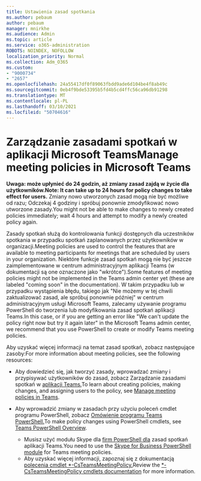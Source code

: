 ```yaml
---
title: Ustawienia zasad spotkania
ms.author: pebaum
author: pebaum
manager: mnirkhe
ms.audience: Admin
ms.topic: article
ms.service: o365-administration
ROBOTS: NOINDEX, NOFOLLOW
localization_priority: Normal
ms.collection: Adm_O365
ms.custom:
- "9000734"
- "2657"
ms.openlocfilehash: 24a55417df0f89063fbdd9ade6d104be4f8ab49c
ms.sourcegitcommit: 0eb4f9bde53395b5fd4b5cd4ffc56ca96db91298
ms.translationtype: MT
ms.contentlocale: pl-PL
ms.lasthandoff: 03/10/2021
ms.locfileid: "50704616"
---
```

# <a name="manage-meeting-policies-in-microsoft-teams"></a><span data-ttu-id="2436a-102">Zarządzanie zasadami spotkań w aplikacji Microsoft Teams</span><span class="sxs-lookup"><span data-stu-id="2436a-102">Manage meeting policies in Microsoft Teams</span></span>

<span data-ttu-id="2436a-103">**Uwaga: może upłynieć do 24 godzin, aż zmiany zasad zajdą w życie dla użytkowników.**</span><span class="sxs-lookup"><span data-stu-id="2436a-103">**Note: It can take up to 24 hours for policy changes to take effect for users.**</span></span> <span data-ttu-id="2436a-104">Zmiany nowo utworzonych zasad mogą nie być możliwe od razu; Odczekaj 4 godziny i spróbuj ponownie zmodyfikować nowo utworzone zasady.</span><span class="sxs-lookup"><span data-stu-id="2436a-104">You might not be able to make changes to newly created policies immediately; wait 4 hours and attempt to modify a newly created policy again.</span></span>

<span data-ttu-id="2436a-105">Zasady spotkań służą do kontrolowania funkcji dostępnych dla uczestników spotkania w przypadku spotkań zaplanowanych przez użytkowników w organizacji.</span><span class="sxs-lookup"><span data-stu-id="2436a-105">Meeting policies are used to control the features that are available to meeting participants for meetings that are scheduled by users in your organization.</span></span> <span data-ttu-id="2436a-106">Niektóre funkcje zasad spotkań mogą nie być jeszcze zaimplementowane w centrum administracyjnym aplikacji Teams (w dokumentacji są one oznaczone jako "wkrótce").</span><span class="sxs-lookup"><span data-stu-id="2436a-106">Some features of meeting policies might not be implemented in the Teams admin center yet (these are labeled "coming soon" in the documentation).</span></span> <span data-ttu-id="2436a-107">W takim przypadku lub w przypadku wystąpienia błędu, takiego jak "Nie możemy w tej chwili zaktualizować zasad, ale spróbuj ponownie później" w centrum administracyjnym usługi Microsoft Teams, zalecamy używanie programu PowerShell do tworzenia lub modyfikowania zasad spotkań aplikacji Teams.</span><span class="sxs-lookup"><span data-stu-id="2436a-107">In this case, or if you are getting an error like "We can't update the policy right now but try it again later" in the Microsoft Teams admin center, we recommend that you use PowerShell to create or modify Teams meeting policies.</span></span> 

<span data-ttu-id="2436a-108">Aby uzyskać więcej informacji na temat zasad spotkań, zobacz następujące zasoby:</span><span class="sxs-lookup"><span data-stu-id="2436a-108">For more information about meeting policies, see the following resources:</span></span>

- <span data-ttu-id="2436a-109">Aby dowiedzieć się, jak tworzyć zasady, wprowadzać zmiany i przypisywać użytkowników do zasad, zobacz Zarządzanie zasadami spotkań w [aplikacji Teams.](https://docs.microsoft.com/microsoftteams/meeting-policies-in-teams)</span><span class="sxs-lookup"><span data-stu-id="2436a-109">To learn about creating policies, making changes, and assigning users to the policy, see [Manage meeting policies in Teams](https://docs.microsoft.com/microsoftteams/meeting-policies-in-teams).</span></span>

- <span data-ttu-id="2436a-110">Aby wprowadzić zmiany w zasadach przy użyciu poleceń cmdlet programu PowerShell, zobacz [Omówienie programu Teams PowerShell.](https://docs.microsoft.com/microsoftteams/teams-powershell-overview)</span><span class="sxs-lookup"><span data-stu-id="2436a-110">To make policy changes using PowerShell cmdlets, see [Teams PowerShell Overview](https://docs.microsoft.com/microsoftteams/teams-powershell-overview).</span></span> 
    - <span data-ttu-id="2436a-111">Musisz użyć modułu Skype dla [firm PowerShell dla](https://docs.microsoft.com/skypeforbusiness/set-up-your-computer-for-windows-powershell/download-and-install-the-skype-for-business-online-connector) zasad spotkań aplikacji Teams.</span><span class="sxs-lookup"><span data-stu-id="2436a-111">You need to use the [Skype for Business PowerShell module](https://docs.microsoft.com/skypeforbusiness/set-up-your-computer-for-windows-powershell/download-and-install-the-skype-for-business-online-connector) for Teams meeting policies.</span></span> 
    - <span data-ttu-id="2436a-112">Aby uzyskać więcej informacji, zapoznaj się z dokumentacją [polecenia cmdlet \*-CsTeamsMeetingPolicy.](https://docs.microsoft.com/search/?search=CsTeamsMeetingPolicy&view=skype-ps)</span><span class="sxs-lookup"><span data-stu-id="2436a-112">Review the [\*-CsTeamsMeetingPolicy cmdlets documentation](https://docs.microsoft.com/search/?search=CsTeamsMeetingPolicy&view=skype-ps) for more information.</span></span>

